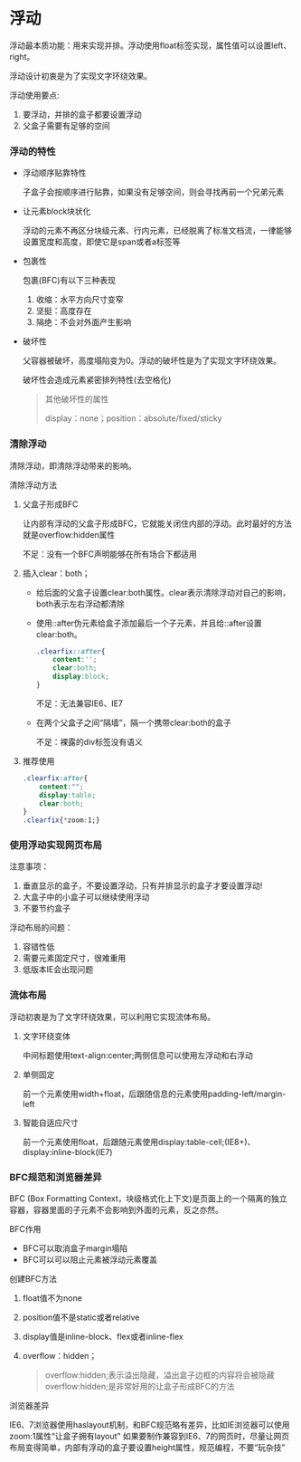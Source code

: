 # 浮动

浮动最本质功能：用来实现并排。浮动使用float标签实现，属性值可以设置left、right。

浮动设计初衷是为了实现文字环绕效果。

浮动使用要点:

1. 要浮动，并排的盒子都要设置浮动
2. 父盒子需要有足够的空间

### 浮动的特性

* 浮动顺序贴靠特性

  子盒子会按顺序进行贴靠，如果没有足够空间，则会寻找再前一个兄弟元素

* 让元素block块状化

  浮动的元素不再区分块级元素、行内元素，已经脱离了标准文档流，一律能够设置宽度和高度，即使它是span或者a标签等
  
* 包裹性

  包裹(BFC)有以下三种表现

  1. 收缩：水平方向尺寸变窄
  2. 坚挺：高度存在
  3. 隔绝：不会对外面产生影响

* 破坏性

  父容器被破坏，高度塌陷变为0。浮动的破坏性是为了实现文字环绕效果。

  破坏性会造成元素紧密排列特性(去空格化)
  
  > 其他破坏性的属性
  >
  > display：none；position：absolute/fixed/sticky

### 清除浮动

清除浮动，即清除浮动带来的影响。

清除浮动方法

1. 父盒子形成BFC

    让内部有浮动的父盒子形成BFC，它就能关闭住内部的浮动。此时最好的方法就是overflow:hidden属性

    不足：没有一个BFC声明能够在所有场合下都适用

2. 插入clear：both；

    * 给后面的父盒子设置clear:both属性。clear表示清除浮动对自己的影响，both表示左右浮动都清除

    * 使用::after伪元素给盒子添加最后一个子元素，并且给::after设置clear:both。

        ```css
        .clearfix::after{
            content:'';
            clear:both;
            display:block;
        }
        ```

        不足：无法兼容IE6、IE7
    
    * 在两个父盒子之间“隔墙”，隔一个携带clear:both的盒子
    
        不足：裸露的div标签没有语义
    
3.  推荐使用

    ```css
    .clearfix:after{
        content:"";
        display:table;
        clear:both;
    }
    .clearfix{*zoom:1;}
    ```

### 使用浮动实现网页布局

注意事项：

1. 垂直显示的盒子，不要设置浮动，只有并排显示的盒子才要设置浮动!
2. 大盒子中的小盒子可以继续使用浮动
3. 不要节约盒子

浮动布局的问题：

1. 容错性低
2. 需要元素固定尺寸，很难重用
3. 低版本IE会出现问题

### 流体布局

浮动初衷是为了文字环绕效果，可以利用它实现流体布局。

1. 文字环绕变体

   中间标题使用text-align:center;两侧信息可以使用左浮动和右浮动

2. 单侧固定

   前一个元素使用width+float，后跟随信息的元素使用padding-left/margin-left

3. 智能自适应尺寸

   前一个元素使用float，后跟随元素使用display:table-cell;(IE8+)、display:inline-block(IE7)

### BFC规范和浏览器差异

BFC (Box Formatting Context，块级格式化上下文)是页面上的一个隔离的独立容器，容器里面的子元素不会影响到外面的元素，反之亦然。

BFC作用

* BFC可以取消盒子margin塌陷
* BFC可以可以阻止元素被浮动元素覆盖

创建BFC方法

1. float值不为none

2. position值不是static或者relative

3. display值是inline-block、flex或者inline-flex

4. overflow：hidden；

   > overflow:hidden;表示溢出隐藏，溢出盒子边框的内容将会被隐藏
   > overflow:hidden;是非常好用的让盒子形成BFC的方法

浏览器差异

IE6、7浏览器使用haslayout机制，和BFC规范略有差异，比如IE浏览器可以使用zoom:1属性“让盒子拥有layout"
如果要制作兼容到lE6、7的网页时，尽量让网页布局变得简单，内部有浮动的盒子要设置height属性，规范编程，不要“玩杂技”